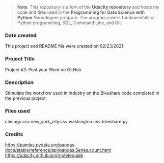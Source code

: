 >**Note**: This repository is a fork of the **Udacity repository** and hosts my code and files used in the **Programming for Data Science with Python** Nanodegree program. The program covers fundamentals of Python programming, SQL, Command Line, and Git.

### Date created
This project and README file were created on 02/23/2021.

### Project Title
Project #3: Post your Work on GitHub

### Description
Stimulate the workflow used in industry on the Bikeshare code completed in the previous project.

### Files used
chicago.csv
new_york_city.csv
washington.csv
bikeshare.py

### Credits
https://pandas.pydata.org/pandas-docs/stable/reference/api/pandas.Series.count.html
https://udacity.github.io/git-styleguide



